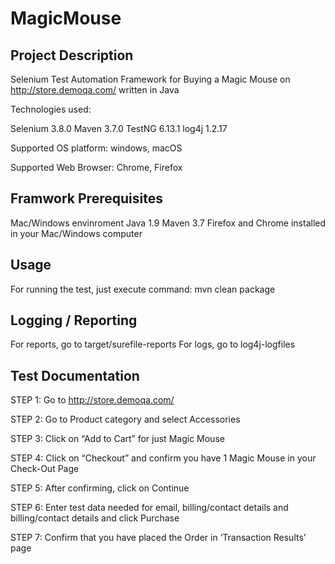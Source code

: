 # MagicMouse

## Project Description

Selenium Test Automation Framework for Buying a Magic Mouse on http://store.demoqa.com/ written in Java

Technologies used:

Selenium 3.8.0
Maven 3.7.0
TestNG 6.13.1
log4j 1.2.17

Supported OS platform: windows, macOS

Supported Web Browser: Chrome, Firefox


## Framwork Prerequisites

Mac/Windows envinroment
Java 1.9
Maven 3.7
Firefox and Chrome installed in your Mac/Windows computer

## Usage

For running the test, just execute command: mvn clean package

## Logging / Reporting

For reports, go to target/surefile-reports
For logs, go to log4j-logfiles



## Test Documentation

STEP 1: Go to http://store.demoqa.com/

STEP 2: Go to Product category and select Accessories

STEP 3: Click on “Add to Cart” for just Magic Mouse

STEP 4: Click on “Checkout” and confirm you have 1 Magic Mouse in your Check-Out Page

STEP 5: After confirming, click on Continue

STEP 6: Enter test data needed for email,  billing/contact details and billing/contact details and click Purchase

STEP 7: Confirm that you have placed the Order in ‘Transaction Results’ page

